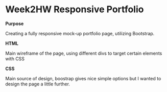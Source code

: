 # Week2HW Responsive Portfolio

**Purpose**

Creating a fully responsive mock-up portfolio page, utilizing Bootstrap.

**HTML** 

Main wireframe of the page, using different divs to target certain elements with CSS

**CSS** 

Main source of design, boostrap gives nice simple options but I wanted to design the page a little further. 

